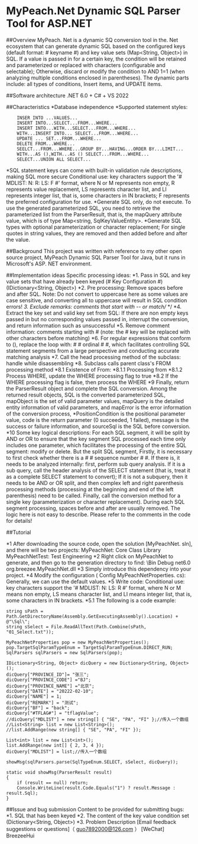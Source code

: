 # MyPeach.Net Dynamic SQL Parser Tool for ASP.NET

##Overview
MyPeach. Net is a dynamic SQ conversion tool in the. Net ecosystem that can generate dynamic SQL based on the configured keys (default format: # keyname #) and key value sets (Map<String, Object>) in SQL.
If a value is passed in for a certain key, the condition will be retained and parameterized or replaced with characters (configurable and selectable); Otherwise, discard or modify the condition to AND 1=1 (when analyzing multiple conditions enclosed in parentheses).
The dynamic parts include: all types of conditions, Insert items, and UPDATE items.

##Software architecture
 .NET 6.0 + C# + VS 2022

##Characteristics
*Database independence
*Supported statement styles:
```
    INSER INTO ...VALUES... 
    INSERT INTO...SELECT...FROM...WHERE... 
    INSERT INTO...WITH...SELECT...FROM...WHERE... 
    WITH...INSERT INTO... SELECT...FROM...WHERE... 
    UPDATE ... SET...FROM...WHERE...  
    DELETE FROM...WHERE...  
    SEELCT...FROM...WHERE...GROUP BY...HAVING...ORDER BY...LIMIT...  
    WITH...AS (),WITH...AS () SELECT...FROM...WHERE...
    SELECT...UNION ALL SELECT... 
```
*SQL statement keys can come with built-in validation rule descriptions, making SQL more secure
Conditional use: key characters support the '# MDLIST: N: R: LS: F #' format, where N or M represents non empty, R represents value replacement, LS represents character list, and LI represents integer list, that is, some characters in IN brackets; F represents the preferred configuration for use.
*Generate SQL only, do not execute. To use the generated parameterized SQL, you need to retrieve the parameterized list from the ParserResult, that is, the mapQuery attribute value, which is of type Map<string, SqlKeyValueEntity>.
*Generate SQL types with optional parameterization or character replacement; For single quotes in string values, they are removed and then added before and after the value.

##Background
This project was written with reference to my other open source project, MyPeach Dynamic SQL Parser Tool for Java, but it runs in Microsoft's ASP. NET environment.

##Implementation ideas
Specific processing ideas:
*1. Pass in SQL and key value sets that have already been keyed (# Key Configuration #) (IDictionary<String, Object>)
*2. Pre processing: Remove spaces before and after SQL. Note: Do not convert to uppercase here as some values are case sensitive, and converting all to uppercase will result in SQL condition errors!
*3. Exclude remarks: comments that start with -- or match/* */
*4. Extract the key set and valid key set from SQL: If there are non empty keys passed in but no corresponding values passed in, interrupt the conversion, and return information such as unsuccessful
*5. Remove comment information: comments starting with # (note: the # key will be replaced with other characters before matching)
*6. For regular expressions that conform to (), replace the loop with: # # ordinal # #, which facilitates controlling SQL statement segments from a large perspective and conducting accurate matching analysis
*7. Call the head processing method of the subclass: handle while disassembling
*8. Subclass calls parent class's FROM processing method
*8.1 Existence of From:
*8.1.1 Processing from
*8.1.2 Process WHERE, update the WHERE processing flag to true
*8.2 If the WHERE processing flag is false, then process the WHERE
*9 Finally, return the ParserResult object and complete the SQL conversion. Among the returned result objects, SQL is the converted parameterized SQL, mapObject is the set of valid parameter values, mapQuery is the detailed entity information of valid parameters, and mapError is the error information of the conversion process,
*PositionCondition is the positional parameter value, code is the return parameter (0 succeeded, 1 failed), message is the success or failure information, and sourceSql is the SQL before conversion.
*10 Some key logical descriptions:
For each SQL segment, it will be split by AND or OR to ensure that the key segment SQL processed each time only includes one parameter, which facilitates the processing of the entire SQL segment: modify or delete. But the split SQL segment,
Firstly, it is necessary to first check whether there is a # # sequence number # #. If there is, it needs to be analyzed internally: first, perform sub query analysis. If it is a sub query, call the header analysis of the SELECT statement (that is, treat it as a complete SELECT statement to convert);
If it is not a subquery, then it needs to be AND or OR split, and then complex left and right parenthesis processing methods (processing at the beginning and end of the left parenthesis) need to be called. Finally, call the conversion method for a single key (parameterization or character replacement).
During each SQL segment processing, spaces before and after are usually removed. The logic here is not easy to describe. Please refer to the comments in the code for details!

##Tutorial

*1 After downloading the source code, open the solution [MyPeachNet. sln], and there will be two projects:
MyPeachNet: Core Class Library
MyPeachNetTest: Test Engineering
*2 Right click on MyPeachNet to generate, and then go to the generation directory to find:
\Bin Debug net6.0 org.breezee.MyPeachNet.dll
*3 Simply introduce this dependency into your project.
*4 Modify the configuration ( Config MyPeachNetProperties. cs): Generally, we can use the default values.
*5 Write code:
Conditional use: key characters support the '# MDLIST: N: LS: R #' format, where N or M means non empty, LS means character list, and LI means integer list, that is, some characters in IN brackets.
*5.1 The following is a code example:
```
string sPath = Path.GetDirectoryName(Assembly.GetExecutingAssembly().Location) + @"\Sql\";
string sSelect = File.ReadAllText(Path.Combine(sPath, "01_Select.txt"));

MyPeachNetProperties pop = new MyPeachNetProperties();
pop.TargetSqlParamTypeEnum = TargetSqlParamTypeEnum.DIRECT_RUN;
SqlParsers sqlParsers = new SqlParsers(pop);

IDictionary<String, Object> dicQuery = new Dictionary<String, Object>();
dicQuery["PROVINCE_ID"]= "张三";
dicQuery["PROVINCE_CODE"] ="BJ";
dicQuery["PROVINCE_NAME"] ="北京";
dicQuery["DATE"] = "20222-02-10";
dicQuery["NAME"] = 1;
dicQuery["REMARK"] = "测试";
dicQuery["BF"] = "back";
dicQuery["#TFLAG#"] = "tflagValue";
//dicQuery["MDLIST"] = new string[] { "SE", "PA", "FI" };//传入一个数组
//List<String> list = new List<String>();
//list.AddRange(new string[] { "SE", "PA", "FI" });

List<int> list = new List<int>();
list.AddRange(new int[] { 2, 3, 4 });
dicQuery["MDLIST"] = list;//传入一个数组

showMsg(sqlParsers.parse(SqlTypeEnum.SELECT, sSelect, dicQuery));

static void showMsg(ParserResult result)
{
    if (result == null) return;
    Console.WriteLine(result.Code.Equals("1") ? result.Message : result.Sql);
}
````

##Issue and bug submission
Content to be provided for submitting bugs:
*1. SQL that has been keyed
*2. The content of the key value condition set (Dictionary<String, Object>)
*3. Problem Description
[Email feedback suggestions or questions]（ guo7892000@126.com ）
[WeChat] BreezeeHui
